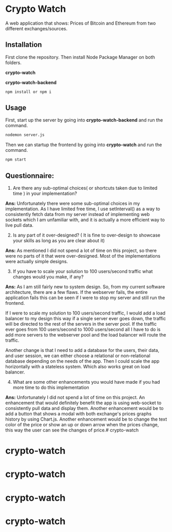 # Crypto Watch

A web application that shows: Prices of Bitcoin and Ethereum from two different exchanges/sources. 

## Installation

First clone the repository. Then install Node Package Manager on both folders.

**crypto-watch**

**crypto-watch-backend**

```bash
npm install or npm i
```

## Usage

First, start up the server by going into **crypto-watch-backend** and run the command.

```bash
nodemon server.js
```

Then we can startup the frontend by going into **crypto-watch** and run the command.

```bash
npm start
```

## Questionnaire:
1. Are there any sub-optimal choices( or shortcuts taken due to limited time ) in your implementation?

**Ans:** Unfortunately there were some sub-optimal choices in my implementation. As I have limited free time, I use setInterval() as a way to consistently fetch data from my server instead of implementing web sockets which I am unfamiliar with, and it is actually a more efficient way to live pull data.

2. Is any part of it over-designed? ( It is fine to over-design to showcase your skills as long as you are clear about it)

**Ans:** As mentioned I did not spend a lot of time on this project, so there were no parts of it that were over-designed. Most of the implementations were actually simple designs.

3. If you have to scale your solution to 100 users/second traffic what changes would you make, if any?

**Ans:** As I am still fairly new to system design. So, from my current software architecture, there are a few flaws. If the webserver fails, the entire application fails this can be seen if I were to stop my server and still run the frontend. 

If I were to scale my solution to 100 users/second traffic, I would add a load balancer to my design this way if a single server ever goes down, the traffic will be directed to the rest of the servers in the server pool. If the traffic ever goes from 100 users/second to 1000 users/second all I have to do is add more servers to the webserver pool and the load balancer will route the traffic. 

Another change is that I need to add a database for the users, their data, and user session, we can either choose a relational or non-relational database depending on the needs of the app. Then I could scale the app horizontally with a stateless system. Which also works great on load balancer.

4. What are some other enhancements you would have made if you had more time to do this implementation

**Ans:** Unfortunately I did not spend a lot of time on this project. An enhancement that would definitely benefit the app is using web-socket to consistently pull data and display them. Another enhancement would be to add a button that shows a modal with both exchange's prices graphs history by using Chart.js. Another enhancement would be to change the text color of the price or show an up or down arrow when the prices change, this way the user can see the changes of price.# crypto-watch
# crypto-watch
# crypto-watch
# crypto-watch
# crypto-watch

